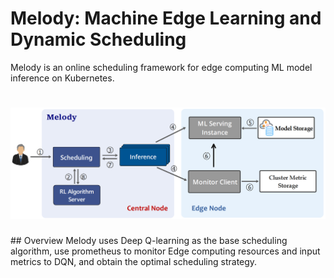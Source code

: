 # Melody: Machine Edge Learning and Dynamic Scheduling 
Melody is an online scheduling framework for 
edge computing ML model inference on Kubernetes. 
<h1 align="center">
    <img src="docs/img/overview.png" alt="logo" width="800">
</h1>
## Overview
Melody uses Deep Q-learning as the base scheduling algorithm, use prometheus to monitor Edge computing resources and input metrics to DQN, and obtain the optimal scheduling strategy.
